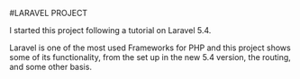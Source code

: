 #LARAVEL PROJECT

I started this project following a tutorial on Laravel 5.4.

Laravel is one of the most used Frameworks for PHP and this project shows some of its functionality, from the set up in the new 5.4 version, the routing, and some other basis.
